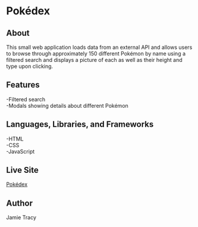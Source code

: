 # Pokédex

## About
This small web application loads data from an external API and allows users to browse through approximately 150 different Pokémon by name using a filtered search and displays a picture of each as well as their height and type upon clicking.

## Features

-Filtered search <br>
-Modals showing details about different Pokémon


## Languages, Libraries, and Frameworks

-HTML <br>
-CSS <br>
-JavaScript

## Live Site

[Pokédex](https://jlt717.github.io/JT-Pokedex/)

## Author
Jamie Tracy



